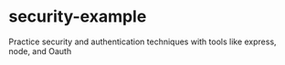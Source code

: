 # security-example
Practice security and authentication techniques with tools like express, node, and Oauth
